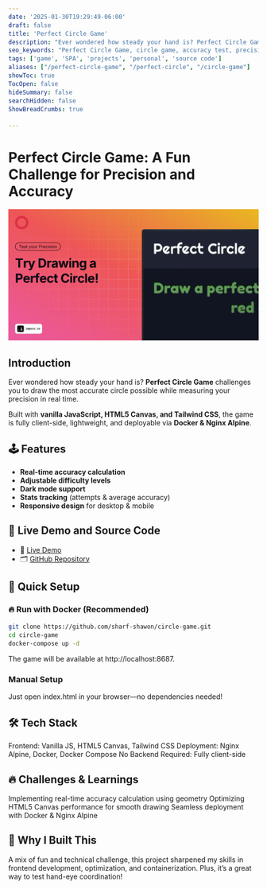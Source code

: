 ```yaml
---
date: '2025-01-30T19:29:49-06:00'
draft: false
title: 'Perfect Circle Game'
description: "Ever wondered how steady your hand is? Perfect Circle Game challenges you to draw the most accurate circle possible while measuring your precision in real time."
seo_keywords: "Perfect Circle Game, circle game, accuracy test, precision game, hand steadiness, real-time drawing, HTML5 Canvas, vanilla JavaScript, Tailwind CSS, Docker, Nginx Alpine"
tags: ['game', 'SPA', 'projects', 'personal', 'source code']
aliases: ["/perfect-circle-game", "/perfect-circle", "/circle-game"]
showToc: true
TocOpen: false
hideSummary: false
searchHidden: false
ShowBreadCrumbs: true

---
```

# Perfect Circle Game: A Fun Challenge for Precision and Accuracy

![Perfect Circle Game Preview](perfect-circle-draw.png)

## Introduction

Ever wondered how steady your hand is? **Perfect Circle Game** challenges you to draw the most accurate circle possible while measuring your precision in real time.  

Built with **vanilla JavaScript, HTML5 Canvas, and Tailwind CSS**, the game is fully client-side, lightweight, and deployable via **Docker & Nginx Alpine**.  

## 🕹️ Features  

- **Real-time accuracy calculation**  
- **Adjustable difficulty levels**  
- **Dark mode support**  
- **Stats tracking** (attempts & average accuracy)  
- **Responsive design** for desktop & mobile  

## 🚀 Live Demo and Source Code

- 🔗 [Live Demo](https://circle.shawon.me)
- 🗂️ [GitHub Repository](https://github.com/sharf-shawon/circle-game)  


## 🚀 Quick Setup  

### 🔥 Run with Docker (Recommended)  

```bash
git clone https://github.com/sharf-shawon/circle-game.git
cd circle-game
docker-compose up -d
```

The game will be available at http://localhost:8687.

### Manual Setup

Just open index.html in your browser—no dependencies needed!

## 🛠️ Tech Stack
Frontend: Vanilla JS, HTML5 Canvas, Tailwind CSS
Deployment: Nginx Alpine, Docker, Docker Compose
No Backend Required: Fully client-side

## 🔥 Challenges & Learnings
Implementing real-time accuracy calculation using geometry
Optimizing HTML5 Canvas performance for smooth drawing
Seamless deployment with Docker & Nginx Alpine

## 🎯 Why I Built This
A mix of fun and technical challenge, this project sharpened my skills in frontend development, optimization, and containerization. Plus, it’s a great way to test hand-eye coordination!
